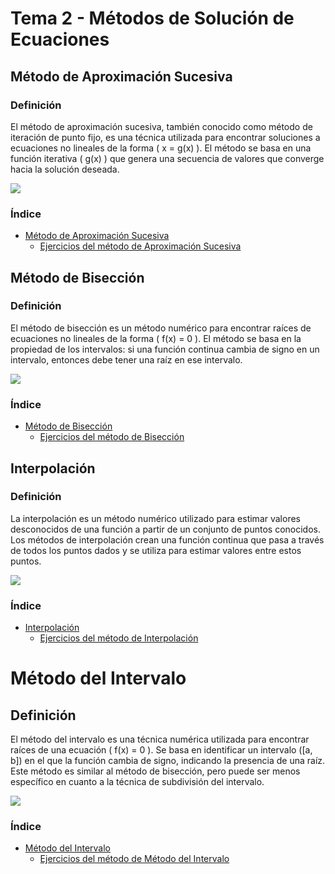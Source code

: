 # Tema 2 - Métodos de Solución de Ecuaciones

## Método de Aproximación Sucesiva
### Definición
El método de aproximación sucesiva, también conocido como método de iteración de punto fijo, es una técnica utilizada para encontrar soluciones a ecuaciones no lineales de la forma \( x = g(x) \). El método se basa en una función iterativa \( g(x) \) que genera una secuencia de valores que converge hacia la solución deseada.

![](https://github.com/Mexta46/Metodos_Numericos_Tema4/blob/main/Imagenes/Imagenes_tema2/aprox.png)

### Índice
- [Método de Aproximación Sucesiva](Metodo_de_aproximacion_sucesiva/Metodo_de_aproximacion_sucesiva.md)
  - [Ejercicios del método de Aproximación Sucesiva](Metodo_de_aproximacion_sucesiva/Codigos)

## Método de Bisección
### Definición
El método de bisección es un método numérico para encontrar raíces de ecuaciones no lineales de la forma \( f(x) = 0 \). El método se basa en la propiedad de los intervalos: si una función continua cambia de signo en un intervalo, entonces debe tener una raíz en ese intervalo.

![](https://github.com/Mexta46/Metodos_Numericos_Tema4/blob/main/Imagenes/Imagenes_tema2/biseccion.png)

### Índice
- [Método de Bisección](Metodo_de_biseccion/Metodo_de_biseccion.md)
  - [Ejercicios del método de Bisección](Metodo_de_biseccion/Codigos)
 
## Interpolación
### Definición
La interpolación es un método numérico utilizado para estimar valores desconocidos de una función a partir de un conjunto de puntos conocidos. Los métodos de interpolación crean una función continua que pasa a través de todos los puntos dados y se utiliza para estimar valores entre estos puntos.

![](https://github.com/Mexta46/Metodos_Numericos_Tema4/blob/main/Imagenes/Imagenes_tema2/interpolacion.jpg)

### Índice
- [Interpolación](Metodo_de_interpolacion/Metodo_de_interpolacion.md)
  - [Ejercicios del método de Interpolación](Metodo_de_interpolacio/Codigos/Metodo_de_interpolacion/)
 
# Método del Intervalo
## Definición
El método del intervalo es una técnica numérica utilizada para encontrar raíces de una ecuación \( f(x) = 0 \). Se basa en identificar un intervalo \([a, b]\) en el que la función cambia de signo, indicando la presencia de una raíz. Este método es similar al método de bisección, pero puede ser menos específico en cuanto a la técnica de subdivisión del intervalo.

![](https://github.com/Mexta46/Metodos_Numericos_Tema4/blob/main/Imagenes/Imagenes_tema2/intervalo.jpg)

### Índice
- [Método del Intervalo](Metodo_de_intervalo/Metodo_de_intervalo.md)
  - [Ejercicios del método de Método del Intervalo](Metodo_de_intervalo/Codigos/Metodo_de_intervalo)
